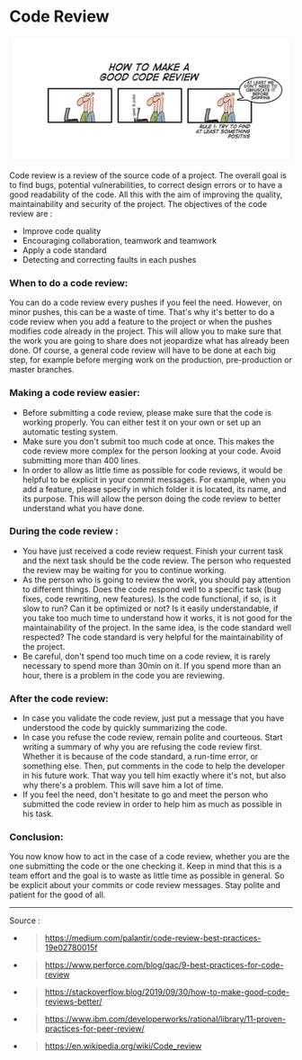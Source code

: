 # Code Review


![alt text](./resources/imagecodereview.jpg "Code review image")


Code review is a review of the source code of a project. The overall goal is to find bugs, potential vulnerabilities, to correct design errors or to have a good readability of the code. All this with the aim of improving the quality, maintainability and security of the project.
The objectives of the code review are :
- Improve code quality
- Encouraging collaboration, teamwork and teamwork
- Apply a code standard
- Detecting and correcting faults in each pushes

### When to do a code review:
You can do a code review every pushes if you feel the need. However, on minor pushes, this can be a waste of time. That's why it's better to do a code review when you add a feature to the project or when the pushes modifies code already in the project. This will allow you to make sure that the work you are going to share does not jeopardize what has already been done. Of course, a general code review will have to be done at each big step, for example before merging work on the production, pre-production or master branches.

### Making a code review easier:
- Before submitting a code review, please make sure that the code is working properly. You can either test it on your own or set up an automatic testing system.
- Make sure you don't submit too much code at once. This makes the code review more complex for the person looking at your code. Avoid submitting more than 400 lines.
- In order to allow as little time as possible for code reviews, it would be helpful to be explicit in your commit messages. For example, when you add a feature, please specify in which folder it is located, its name, and its purpose. This will allow the person doing the code review to better understand what you have done.

### During the code review :
- You have just received a code review request. Finish your current task and the next task should be the code review. The person who requested the review may be waiting for you to continue working.
- As the person who is going to review the work, you should pay attention to different things. Does the code respond well to a specific task (bug fixes, code rewriting, new features). Is the code functional, if so, is it slow to run? Can it be optimized or not? Is it easily understandable, if you take too much time to understand how it works, it is not good for the maintainability of the project. In the same idea, is the code standard well respected? The code standard is very helpful for the maintainability of the project.
- Be careful, don't spend too much time on a code review, it is rarely necessary to spend more than 30min on it. If you spend more than an hour, there is a problem in the code you are reviewing.

### After the code review:
- In case you validate the code review, just put a message that you have understood the code by quickly summarizing the code.
- In case you refuse the code review, remain polite and courteous. Start writing a summary of why you are refusing the code review first. Whether it is because of the code standard, a run-time error, or something else. Then, put comments in the code to help the developer in his future work. That way you tell him exactly where it's not, but also why there's a problem. This will save him a lot of time.
- If you feel the need, don't hesitate to go and meet the person who submitted the code review in order to help him as much as possible in his task.

### Conclusion:
You now know how to act in the case of a code review, whether you are the one submitting the code or the one checking it. Keep in mind that this is a team effort and the goal is to waste as little time as possible in general. So be explicit about your commits or code review messages. Stay polite and patient for the good of all.

***

Source :
* >https://medium.com/palantir/code-review-best-practices-19e02780015f
* >https://www.perforce.com/blog/qac/9-best-practices-for-code-review
* >https://stackoverflow.blog/2019/09/30/how-to-make-good-code-reviews-better/
* >https://www.ibm.com/developerworks/rational/library/11-proven-practices-for-peer-review/
* >https://en.wikipedia.org/wiki/Code_review


